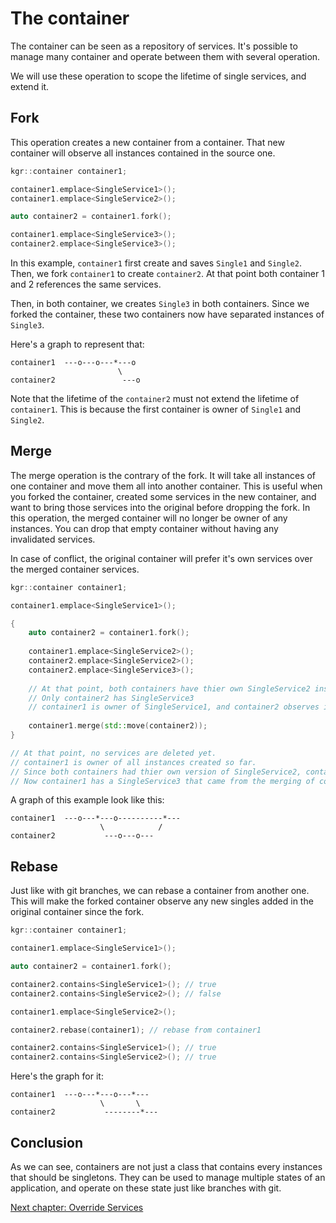 The container
=============

The container can be seen as a repository of services.
It's possible to manage many container and operate between them with several operation.

We will use these operation to scope the lifetime of single services, and extend it.

## Fork

This operation creates a new container from a container. That new container will observe all instances contained in the source one.

```c++
kgr::container container1;

container1.emplace<SingleService1>();
container1.emplace<SingleService2>();

auto container2 = container1.fork();

container1.emplace<SingleService3>();
container2.emplace<SingleService3>();
```

In this example, `container1` first create and saves `Single1` and `Single2`. Then, we fork `container1` to create `container2`.
At that point both container 1 and 2 references the same services.

Then, in both container, we creates `Single3` in both containers. Since we forked the container, these two containers now have separated instances of `Single3`.

Here's a graph to represent that:

    container1  ---o---o---*---o
                            \
    container2               ---o

Note that the lifetime of the `container2` must not extend the lifetime of `container1`.
This is because the first container is owner of `Single1` and `Single2`.

## Merge

The merge operation is the contrary of the fork. It will take all instances of one container and move them all into another container.
This is useful when you forked the container, created some services in the new container, and want to bring those services into the original before dropping the fork.
In this operation, the merged container will no longer be owner of any instances. You can drop that empty container without having any invalidated services.

In case of conflict, the original container will prefer it's own services over the merged container services.

```c++
kgr::container container1;

container1.emplace<SingleService1>();

{
	auto container2 = container1.fork();
	
	container1.emplace<SingleService2>();
	container2.emplace<SingleService2>();
	container2.emplace<SingleService3>();
	
	// At that point, both containers have thier own SingleService2 instance.
	// Only container2 has SingleService3
	// container1 is owner of SingleService1, and container2 observes it.
	
	container1.merge(std::move(container2));
}

// At that point, no services are deleted yet.
// container1 is owner of all instances created so far.
// Since both containers had thier own version of SingleService2, container1 kept his own instance.
// Now container1 has a SingleService3 that came from the merging of container2 into it.
```

A graph of this example look like this:

    container1  ---o---*---o----------*---
                        \            /
    container2           ---o---o---

## Rebase

Just like with git branches, we can rebase a container from another one.
This will make the forked container observe any new singles added in the original container since the fork.

```c++
kgr::container container1;

container1.emplace<SingleService1>();

auto container2 = container1.fork();

container2.contains<SingleService1>(); // true
container2.contains<SingleService2>(); // false

container1.emplace<SingleService2>();

container2.rebase(container1); // rebase from container1

container2.contains<SingleService1>(); // true
container2.contains<SingleService2>(); // true
```

Here's the graph for it:

    container1  ---o---*---o---*---
                        \       \
    container2           --------*---

## Conclusion

As we can see, containers are not just a class that contains every instances that should be singletons.
They can be used to manage multiple states of an application, and operate on these state just like branches with git.

[Next chapter: Override Services](section3_override.md)
